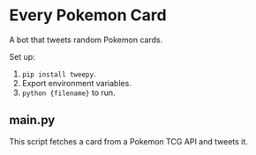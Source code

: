 # Every Pokemon Card

A bot that tweets random Pokemon cards.

Set up:

1. `pip install tweepy`.
2. Export environment variables.
3. `python {filename}` to run.

## main.py

This script fetches a card from a Pokemon TCG API and tweets it.
